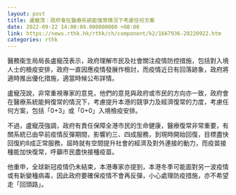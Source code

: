 ```yaml
---
layout: post
title: 盧寵茂：政府會在醫療系統能復常情況下考慮任何方案
date: 2022-09-22 14:00:09.000000000 +08:00
link: https://news.rthk.hk/rthk/ch/component/k2/1667936-20220922.htm
categories: rthk
---
```


醫務衞生局局長盧寵茂表示，政府理解市民及社會關注疫情防控措施，包括對入境人士的檢疫安排，政府一直因應疫情發展作檢討，而疫情近日有回落跡象，政府將適時推出優化措施，適當時候公布詳情。

盧寵茂說，非常重視專家的意見，他們的意見與政府或市民的方向亦一致，政府會在醫療系統能夠復常的情況下，考慮提升本港的競爭力及經濟復常的力度，考慮任何方案，包括「0+3」或「0+0」入境檢疫安排。

不過，盧寵茂強調，政府有責任保障全港市民的生命健康，醫療復常非常重要，有關系統已由早前疫情反彈期間，影響約三、四成服務，到現時開始回復，目標盡快回復約8成正常服務，屆時就有空間提升社會的經濟及對外連接的動力，而疫苗接種能加快復常，呼籲市民盡快接種疫苗。

他重申，全球新冠疫情仍未結束，本港專家亦提到，本港冬季可能面對另一波疫情或有新變種病毒，因此政府要確保疫情不會再反彈，小心處理防疫措施，亦不希望走「回頭路」。
